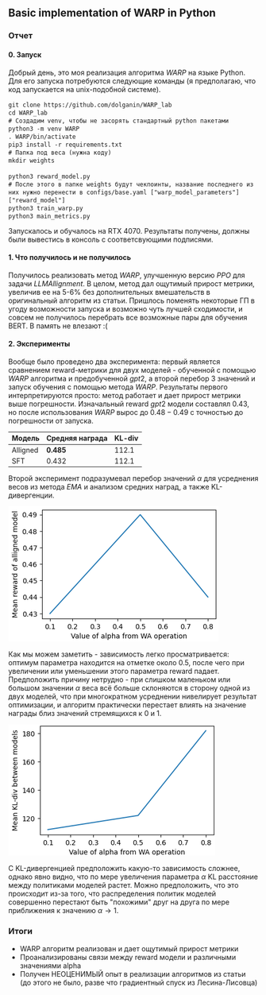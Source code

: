 ## Basic implementation of WARP in Python
### Отчет
#### 0. Запуск

Добрый день, это моя реализация алгоритма $WARP$ на языке Python. Для его запуска потребуются следующие команды (я предполагаю, что код запускается на unix-подобной системе).

```
git clone https://github.com/dolganin/WARP_lab
cd WARP_lab
# Создадим venv, чтобы не засорять стандартный python пакетами
python3 -m venv WARP
. WARP/bin/activate
pip3 install -r requirements.txt
# Папка под веса (нужна коду)
mkdir weights

python3 reward_model.py
# После этого в папке weights будут чекпоинты, название последнего из них нужно перенести в configs/base.yaml ["warp_model_parameters"]["reward_model"]
python3 train_warp.py
python3 main_metrics.py
```
Запускалось и обучалось на RTX 4070.
Результаты получены, должны были вывестись в консоль с соответсвующими подписями.
#### 1. Что получилось и не получилось

Получилось реализовать метод $WARP$, улучшенную версию $PPO$ для задачи $LLM Allignment$. В целом, метод дал ощутимый прирост метрики, увеличив ее на 5-6% без дополнительных вмешательств в оригинальный алгоритм из статьи. Пришлось поменять некоторые ГП в угоду возможности запуска и возможно чуть лучшей сходимости, и совсем не получилось перебрать все возможные пары для обучения BERT. В память не влезают :(

#### 2. Эксперименты

Вообще было проведено два эксперимента: первый является сравнением reward-метрики для двух моделей - обученной с помощью $WARP$ алгоритма и предобученной $gpt2$, а второй перебор 3 значений и запуск обучения с помощью метода $WARP$. Результаты первого интерпретируются просто: метод работает и дает прирост метрики выше погрешности. Изначальный reward $gpt2$ модели составлял $0.43$, но после использования $WARP$ вырос до $0.48-0.49$ с точностью до погрешности от запуска.

| Модель   | Средняя награда | KL-div |
|----------|-----------------|----------|
| Alligned    | **0.485**          | 112.1   |
| SFT    | 0.432          | 112.1   |

Второй эксперимент подразумевал перебор значений $\alpha$ для усреднения весов из метода $EMA$ и анализом средних наград, а также KL-дивергенции.

![](graphs/graph1.png)

Как мы можем заметить - зависимость легко просматривается: оптимум параметра находится на отметке около 0.5, после чего при увеличении или уменьшении этого параметра reward падает. Предположить причину нетрудно - при слишком маленьком или большом значении $\alpha$ веса всё больше склоняются в сторону одной  из двух моделей, что при многократном усреднении нивелирует результат оптимизации, и алгоритм практически перестает влиять на значение награды близ значений стремящихся к 0 и 1.

![](graphs/graph2.png)

С KL-дивергенцией предположить какую-то зависимость сложнее, однако явно видно, что по мере увеличения параметра $\alpha$ KL расстояние между политиками моделей растет. Можно предположить, что это происходит из-за того, что распределения политик моделей совершенно перестают быть "похожими" друг на друга по мере приближения к значению $\alpha \to 1$.

### Итоги
- WARP алгоритм реализован и дает ощутимый прирост метрики
- Проанализированы связи между reward модели и различными значениями alpha
- Получен НЕОЦЕНИМЫЙ опыт в реализации алгоритмов из статьи (до этого не было, разве что градиентный спуск из Лесина-Лисовца)








